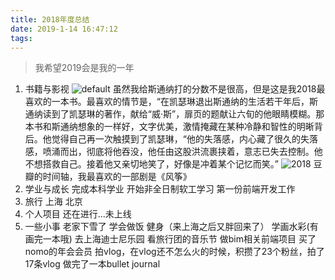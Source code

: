 ```yaml
---
title: 2018年度总结
date: 2019-1-14 16:47:12
tags:
---
```


> 我希望2019会是我的一年
1. 书籍与影视
![default](https://user-images.githubusercontent.com/17746352/51105718-bcfb8400-1824-11e9-8bca-c4e34715136b.png)
虽然我给斯通纳打的分数不是很高，但是这是我2018最喜欢的一本书。最喜欢的情节是，“在凯瑟琳退出斯通纳的生活若干年后，斯通纳读到了凯瑟琳的著作，献给“威·斯”，扉页的题献让六旬的他眼睛模糊。那本书和斯通纳想象的一样好，文字优美，激情掩藏在某种冷静和智性的明晰背后。他觉得自己再一次触摸到了凯瑟琳，“他的失落感，内心藏了很久的失落感，喷涌而出，彻底将他吞没，他任由这股洪流裹挟着，意志已失去控制。他不想搭救自己。接着他又亲切地笑了，好像是冲着某个记忆而笑。”
![2018](https://user-images.githubusercontent.com/17746352/51106006-8a9e5680-1825-11e9-837c-ed7f9424efef.jpg)
豆瓣的时间轴，我最喜欢的一部剧是《风筝》
2. 学业与成长
   完成本科学业
   开始非全日制软工学习
   第一份前端开发工作
3. 旅行
   上海
   北京
4. 个人项目
   还在进行...未上线
5. 一些小事
   老家下雪了
   学会做饭
   健身（来上海之后又胖回来了）
   学画水彩(有画完一本哦)
   去上海迪士尼乐园
   看旅行团的音乐节
   做bim相关前端项目
   买了nomo的年会会员
   拍vlog，在vlog还不怎么火的时候，积攒了23个粉丝，拍了17条vlog
   做完了一本bullet journal


